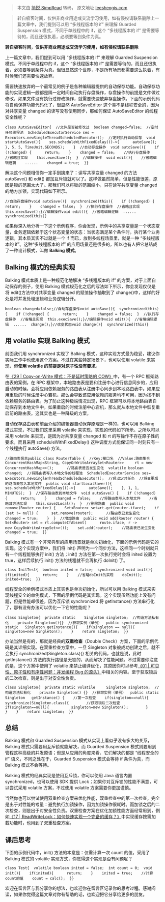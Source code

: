 > 本文由 [简悦 SimpRead](http://ksria.com/simpread/) 转码， 原文地址 [leeshengis.com](https://leeshengis.com/archives/94604)

> 转自极客时间，仅供非商业用途或交流学习使用，如有侵权请联系删除上一篇文章中，我们提到可以用 “多线程版本的 if” 来理解 Guarded Suspension 模式，不同于单线程中的 if，这个 “多线程版本的 if” 是需要等待的，而且还很执着，必须要等到条件为真。

**转自极客时间，仅供非商业用途或交流学习使用，如有侵权请联系删除**

上一篇文章中，我们提到可以用 “多线程版本的 if” 来理解 Guarded Suspension 模式，不同于单线程中的 if，这个 “多线程版本的 if” 是需要等待的，而且还很执着，必须要等到条件为真。但很显然这个世界，不是所有场景都需要这么执着，有时候我们还需要快速放弃。

需要快速放弃的一个最常见的例子是各种编辑器提供的自动保存功能。自动保存功能的实现逻辑一般都是隔一定时间自动执行存盘操作，存盘操作的前提是文件做过修改，如果文件没有执行过修改操作，就需要快速放弃存盘操作。下面的示例代码将自动保存功能代码化了，很显然 AutoSaveEditor 这个类不是线程安全的，因为对共享变量 changed 的读写没有使用同步，那如何保证 AutoSaveEditor 的线程安全性呢？

```
class AutoSaveEditor{  //文件是否被修改过  boolean changed=false;  //定时任务线程池  ScheduledExecutorService ses =     Executors.newSingleThreadScheduledExecutor();  //定时执行自动保存  void startAutoSave(){    ses.scheduleWithFixedDelay(()->{      autoSave();    }, 5, 5, TimeUnit.SECONDS);    }  //自动存盘操作  void autoSave(){    if (!changed) {      return;    }    changed = false;    //执行存盘操作    //省略且实现    this.execSave();  }  //编辑操作  void edit(){    //省略编辑逻辑    ......    changed = true;  }}
```

解决这个问题相信你一定手到擒来了：读写共享变量 changed 的方法 autoSave() 和 edit() 都加互斥锁就可以了。这样做虽然简单，但是性能很差，原因是锁的范围太大了。那我们可以将锁的范围缩小，只在读写共享变量 changed 的地方加锁，实现代码如下所示。

```
//自动存盘操作void autoSave(){  synchronized(this){    if (!changed) {      return;    }    changed = false;  }  //执行存盘操作  //省略且实现  this.execSave();}//编辑操作void edit(){  //省略编辑逻辑  ......  synchronized(this)}
```

如果你深入地分析一下这个示例程序，你会发现，示例中的共享变量是一个状态变量，业务逻辑依赖于这个状态变量的状态：当状态满足某个条件时，执行某个业务逻辑，其本质其实不过就是一个 if 而已，放到多线程场景里，就是一种 “多线程版本的 if”。这种“多线程版本的 if” 的应用场景还是很多的，所以也有人把它总结成了一种设计模式，叫做 **Balking 模式**。

Balking 模式的经典实现
---------------

Balking 模式本质上是一种规范化地解决 “多线程版本的 if” 的方案，对于上面自动保存的例子，使用 Balking 模式规范化之后的写法如下所示，你会发现仅仅是将 edit()方法中对共享变量 changed 的赋值操作抽取到了 change()中，这样的好处是将并发处理逻辑和业务逻辑分开。

```
boolean changed=false;//自动存盘操作void autoSave(){  synchronized(this){    if (!changed) {      return;    }    changed = false;  }  //执行存盘操作  //省略且实现  this.execSave();}//编辑操作void edit(){  //省略编辑逻辑  ......  change();}//改变状态void change(){  synchronized(this)}
```

用 volatile 实现 Balking 模式
------------------------

前面我们用 synchronized 实现了 Balking 模式，这种实现方式最为稳妥，建议你实际工作中也使用这个方案。不过在某些特定场景下，也可以使用 volatile 来实现，但**使用 volatile 的前提是对原子性没有要求**。

在[《29 | Copy-on-Write 模式：不是延时策略的 COW》](https://time.geekbang.org/column/article/93154)中，有一个 RPC 框架路由表的案例，在 RPC 框架中，本地路由表是要和注册中心进行信息同步的，应用启动的时候，会将应用依赖服务的路由表从注册中心同步到本地路由表中，如果应用重启的时候注册中心宕机，那么会导致该应用依赖的服务均不可用，因为找不到依赖服务的路由表。为了防止这种极端情况出现，RPC 框架可以将本地路由表自动保存到本地文件中，如果重启的时候注册中心宕机，那么就从本地文件中恢复重启前的路由表。这其实也是一种降级的方案。

自动保存路由表和前面介绍的编辑器自动保存原理是一样的，也可以用 Balking 模式实现，不过我们这里采用 volatile 来实现，实现的代码如下所示。之所以可以采用 volatile 来实现，是因为对共享变量 changed 和 rt 的写操作不存在原子性的要求，而且采用 scheduleWithFixedDelay() 这种调度方式能保证同一时刻只有一个线程执行 autoSave() 方法。

```
//路由表信息public class RouterTable {  //Key:接口名  //Value:路由集合  ConcurrentHashMap<String, CopyOnWriteArraySet<Router>>     rt = new ConcurrentHashMap<>();      //路由表是否发生变化  volatile boolean changed;  //将路由表写入本地文件的线程池  ScheduledExecutorService ses=    Executors.newSingleThreadScheduledExecutor();  //启动定时任务  //将变更后的路由表写入本地文件  public void startLocalSaver(){    ses.scheduleWithFixedDelay(()->{      autoSave();    }, 1, 1, MINUTES);  }  //保存路由表到本地文件  void autoSave() {    if (!changed) {      return;    }    changed = false;    //将路由表写入本地文件    //省略其方法实现    this.save2Local();  }  //删除路由  public void remove(Router router) {    Set<Router> set=rt.get(router.iface);    if (set != null) {      set.remove(router);      //路由表已发生变化      changed = true;    }  }  //增加路由  public void add(Router router) {    Set<Router> set = rt.computeIfAbsent(      route.iface, r ->         new CopyOnWriteArraySet<>());    set.add(router);    //路由表已发生变化    changed = true;  }}
```

Balking 模式有一个非常典型的应用场景就是单次初始化，下面的示例代码是它的实现。这个实现方案中，我们将 init() 声明为一个同步方法，这样同一个时刻就只有一个线程能够执行 init() 方法；init() 方法在第一次执行完时会将 inited 设置为 true，这样后续执行 init() 方法的线程就不会再执行 doInit() 了。

```
class InitTest{  boolean inited = false;  synchronized void init(){    if(inited){      return;    }    //省略doInit的实现    doInit();    inited=true;  }}
```

线程安全的单例模式本质上其实也是单次初始化，所以可以用 Balking 模式来实现线程安全的单例模式，下面的示例代码是其实现。这个实现虽然功能上没有问题，但是性能却很差，因为互斥锁 synchronized 将 getInstance() 方法串行化了，那有没有办法可以优化一下它的性能呢？

```
class Singleton{  private static    Singleton singleton;  //构造方法私有化    private Singleton(){}  //获取实例（单例）  public synchronized static   Singleton getInstance(){    if(singleton == null){      singleton=new Singleton();    }    return singleton;  }}
```

办法当然是有的，那就是经典的**双重检查**（Double Check）方案，下面的示例代码是其详细实现。在双重检查方案中，一旦 Singleton 对象被成功创建之后，就不会执行 synchronized(Singleton.class){} 相关的代码，也就是说，此时 getInstance() 方法的执行路径是无锁的，从而解决了性能问题。不过需要你注意的是，这个方案中使用了 volatile 来禁止编译优化，其原因你可以参考[《01 | 可见性、原子性和有序性问题：并发编程 Bug 的源头》](https://time.geekbang.org/column/article/83682)中相关的内容。至于获取锁后的二次检查，则是出于对安全性负责。

```
class Singleton{  private static volatile     Singleton singleton;  //构造方法私有化    private Singleton() {}  //获取实例（单例）  public static Singleton   getInstance() {    //第一次检查    if(singleton==null){      synchronize(Singleton.class){        //获取锁后二次检查        if(singleton==null){          singleton=new Singleton();        }      }    }    return singleton;  }}
```

总结
--

Balking 模式和 Guarded Suspension 模式从实现上看似乎没有多大的关系，Balking 模式只需要用互斥锁就能解决，而 Guarded Suspension 模式则要用到管程这种高级的并发原语；但是从应用的角度来看，它们解决的都是 “线程安全的 if” 语义，不同之处在于，Guarded Suspension 模式会等待 if 条件为真，而 Balking 模式不会等待。

Balking 模式的经典实现是使用互斥锁，你可以使用 Java 语言内置 synchronized，也可以使用 SDK 提供 Lock；如果你对互斥锁的性能不满意，可以尝试采用 volatile 方案，不过使用 volatile 方案需要你更加谨慎。

当然你也可以尝试使用双重检查方案来优化性能，双重检查中的第一次检查，完全是出于对性能的考量：避免执行加锁操作，因为加锁操作很耗时。而加锁之后的二次检查，则是出于对安全性负责。双重检查方案在优化加锁性能方面经常用到，例如[《17 | ReadWriteLock：如何快速实现一个完备的缓存？》](https://time.geekbang.org/column/article/88909)中实现缓存按需加载功能时，也用到了双重检查方案。

课后思考
----

下面的示例代码中，init() 方法的本意是：仅需计算一次 count 的值，采用了 Balking 模式的 volatile 实现方式，你觉得这个实现是否有问题呢？

```
class Test{  volatile boolean inited = false;  int count = 0;  void init(){    if(inited){      return;    }    inited = true;    //计算count的值    count = calc();  }}
```

欢迎在留言区与我分享你的想法，也欢迎你在留言区记录你的思考过程。感谢阅读，如果你觉得这篇文章对你有帮助的话，也欢迎把它分享给更多的朋友。